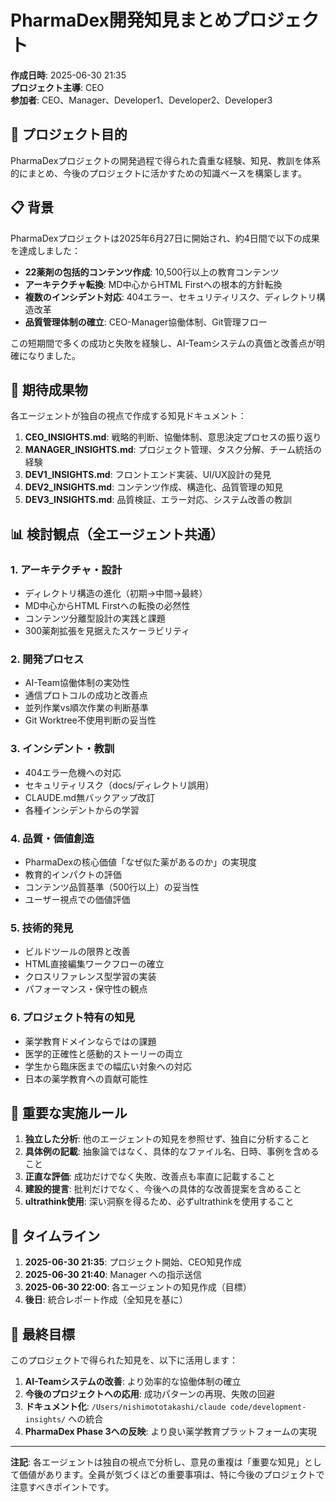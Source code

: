 # PharmaDex開発知見まとめプロジェクト

**作成日時**: 2025-06-30 21:35  
**プロジェクト主導**: CEO  
**参加者**: CEO、Manager、Developer1、Developer2、Developer3  

## 🎯 プロジェクト目的

PharmaDexプロジェクトの開発過程で得られた貴重な経験、知見、教訓を体系的にまとめ、今後のプロジェクトに活かすための知識ベースを構築します。

## 📋 背景

PharmaDexプロジェクトは2025年6月27日に開始され、約4日間で以下の成果を達成しました：

- **22薬剤の包括的コンテンツ作成**: 10,500行以上の教育コンテンツ
- **アーキテクチャ転換**: MD中心からHTML Firstへの根本的方針転換
- **複数のインシデント対応**: 404エラー、セキュリティリスク、ディレクトリ構造改革
- **品質管理体制の確立**: CEO-Manager協働体制、Git管理フロー

この短期間で多くの成功と失敗を経験し、AI-Teamシステムの真価と改善点が明確になりました。

## 🎯 期待成果物

各エージェントが独自の視点で作成する知見ドキュメント：

1. **CEO_INSIGHTS.md**: 戦略的判断、協働体制、意思決定プロセスの振り返り
2. **MANAGER_INSIGHTS.md**: プロジェクト管理、タスク分解、チーム統括の経験
3. **DEV1_INSIGHTS.md**: フロントエンド実装、UI/UX設計の発見
4. **DEV2_INSIGHTS.md**: コンテンツ作成、構造化、品質管理の知見
5. **DEV3_INSIGHTS.md**: 品質検証、エラー対応、システム改善の教訓

## 📊 検討観点（全エージェント共通）

### 1. アーキテクチャ・設計
- ディレクトリ構造の進化（初期→中間→最終）
- MD中心からHTML Firstへの転換の必然性
- コンテンツ分離型設計の実践と課題
- 300薬剤拡張を見据えたスケーラビリティ

### 2. 開発プロセス
- AI-Team協働体制の実効性
- 通信プロトコルの成功と改善点
- 並列作業vs順次作業の判断基準
- Git Worktree不使用判断の妥当性

### 3. インシデント・教訓
- 404エラー危機への対応
- セキュリティリスク（docs/ディレクトリ誤用）
- CLAUDE.md無バックアップ改訂
- 各種インシデントからの学習

### 4. 品質・価値創造
- PharmaDexの核心価値「なぜ似た薬があるのか」の実現度
- 教育的インパクトの評価
- コンテンツ品質基準（500行以上）の妥当性
- ユーザー視点での価値評価

### 5. 技術的発見
- ビルドツールの限界と改善
- HTML直接編集ワークフローの確立
- クロスリファレンス型学習の実装
- パフォーマンス・保守性の観点

### 6. プロジェクト特有の知見
- 薬学教育ドメインならではの課題
- 医学的正確性と感動的ストーリーの両立
- 学生から臨床医までの幅広い対象への対応
- 日本の薬学教育への貢献可能性

## 🚨 重要な実施ルール

1. **独立した分析**: 他のエージェントの知見を参照せず、独自に分析すること
2. **具体例の記載**: 抽象論ではなく、具体的なファイル名、日時、事例を含めること
3. **正直な評価**: 成功だけでなく失敗、改善点も率直に記載すること
4. **建設的提言**: 批判だけでなく、今後への具体的な改善提案を含めること
5. **ultrathink使用**: 深い洞察を得るため、必ずultrathinkを使用すること

## 📅 タイムライン

1. **2025-06-30 21:35**: プロジェクト開始、CEO知見作成
2. **2025-06-30 21:40**: Manager への指示送信
3. **2025-06-30 22:00**: 各エージェントの知見作成（目標）
4. **後日**: 統合レポート作成（全知見を基に）

## 🎯 最終目標

このプロジェクトで得られた知見を、以下に活用します：

1. **AI-Teamシステムの改善**: より効率的な協働体制の確立
2. **今後のプロジェクトへの応用**: 成功パターンの再現、失敗の回避
3. **ドキュメント化**: `/Users/nishimototakashi/claude code/development-insights/` への統合
4. **PharmaDex Phase 3への反映**: より良い薬学教育プラットフォームの実現

---

**注記**: 各エージェントは独自の視点で分析し、意見の重複は「重要な知見」として価値があります。全員が気づくほどの重要事項は、特に今後のプロジェクトで注意すべきポイントです。